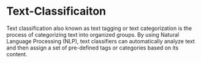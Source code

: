 # Text-Classificaiton

Text classification also known as text tagging or text categorization is the process of categorizing text into organized groups. By using Natural Language Processing (NLP), text classifiers can automatically analyze text and then assign a set of pre-defined tags or categories based on its content.
